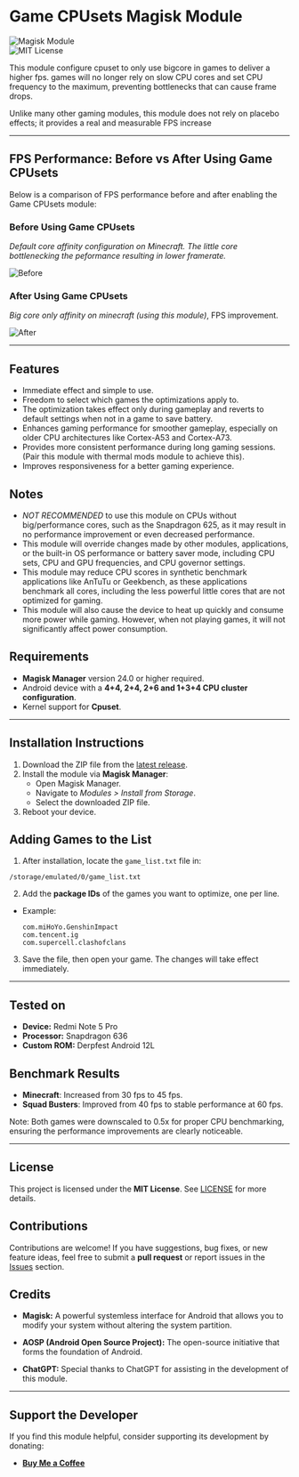 # **Game CPUsets Magisk Module**  

![Magisk Module](https://img.shields.io/badge/Magisk-Module-blue?logo=android)  
![MIT License](https://img.shields.io/badge/License-MIT-green)  

This module configure cpuset to only use bigcore in games to deliver a higher fps. games will no longer rely on slow CPU cores and set CPU frequency to the maximum, preventing bottlenecks that can cause frame drops.

Unlike many other gaming modules, this module does not rely on placebo effects; it provides a real and measurable FPS increase

---

## FPS Performance: Before vs After Using Game CPUsets 

Below is a comparison of FPS performance before and after enabling the Game CPUsets module:

### Before Using Game CPUsets 
*Default core affinity configuration on Minecraft. The little core bottlenecking the peformance resulting in lower framerate.*

![Before](https://i.imgur.com/pc4qpow.png)

### After Using Game CPUsets 
*Big core only affinity on minecraft (using this module)*, FPS improvement.

![After](https://i.imgur.com/6RNue8W.png)

---

## **Features**  
- Immediate effect and simple to use.
- Freedom to select which games the optimizations apply to. 
- The optimization takes effect only during gameplay and reverts to default settings when not in a game to save battery.
- Enhances gaming performance for smoother gameplay, especially on older CPU architectures like Cortex-A53 and Cortex-A73.
- Provides more consistent performance during long gaming sessions. (Pair this module with thermal mods module to achieve this).
- Improves responsiveness for a better gaming experience.

 ## **Notes**  
- *NOT RECOMMENDED* to use this module on CPUs without big/performance cores, such as the Snapdragon 625, as it may result in no performance improvement or even decreased performance.
- This module will override changes made by other modules, applications, or the built-in OS performance or battery saver mode, including CPU sets, CPU and GPU frequencies, and CPU governor settings.
- This module may reduce CPU scores in synthetic benchmark applications like AnTuTu or Geekbench, as these applications benchmark all cores, including the less powerful little cores that are not optimized for gaming.
- This module will also cause the device to heat up quickly and consume more power while gaming. However, when not playing games, it will not significantly affect power consumption.

## **Requirements**  
- **Magisk Manager** version 24.0 or higher required.  
- Android device with a **4+4, 2+4, 2+6 and 1+3+4 CPU cluster configuration**.  
- Kernel support for **Cpuset**.  

---

## **Installation Instructions**  

1. Download the ZIP file from the [latest release](https://github.com/Clourynth/game_cpusets/releases/download/v0.4/game_cpusets_v0.5.zip).  
2. Install the module via **Magisk Manager**:  
   - Open Magisk Manager.  
   - Navigate to *Modules > Install from Storage*.  
   - Select the downloaded ZIP file.  
3. Reboot your device.  

## **Adding Games to the List**  

1. After installation, locate the `game_list.txt` file in:  
  ```
  /storage/emulated/0/game_list.txt
  ```
2. Add the **package IDs** of the games you want to optimize, one per line.  
- Example:  
  ```
  com.miHoYo.GenshinImpact
  com.tencent.ig
  com.supercell.clashofclans
  ```
3. Save the file, then open your game. The changes will take effect immediately.
   
---

## Tested on

- **Device:** Redmi Note 5 Pro
- **Processor:** Snapdragon 636
- **Custom ROM:** Derpfest Android 12L

## Benchmark Results

- **Minecraft**: Increased from 30 fps to 45 fps.
- **Squad Busters**: Improved from 40 fps to stable performance at 60 fps.

Note: Both games were downscaled to 0.5x for proper CPU benchmarking, ensuring the performance improvements are clearly noticeable.

---

## **License**  
This project is licensed under the **MIT License**. See [LICENSE](LICENSE) for more details.  

## **Contributions**  
Contributions are welcome! If you have suggestions, bug fixes, or new feature ideas, feel free to submit a **pull request** or report issues in the [Issues](https://github.com/Clourynth/game_cpusets/issues) section.  

## **Credits**  
- **Magisk:** A powerful systemless interface for Android that allows you to modify your system without altering the system partition.

- **AOSP (Android Open Source Project):** The open-source initiative that forms the foundation of Android.

- **ChatGPT:** Special thanks to ChatGPT for assisting in the development of this module.

---

## **Support the Developer**  
If you find this module helpful, consider supporting its development by donating:  
- **[Buy Me a Coffee](https://buymeacoffee.com/username)**  
